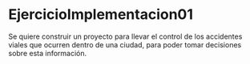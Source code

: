 # EjercicioImplementacion01
Se quiere construir un proyecto para llevar el control de los accidentes viales que ocurren dentro de una ciudad, para poder tomar decisiones sobre esta información.
